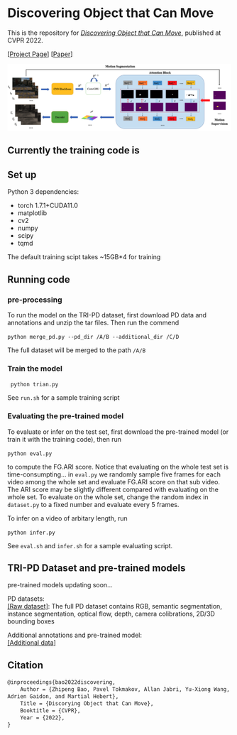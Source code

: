 
# Discovering Object that Can Move

This is the repository for [*Discovering Object that Can Move*](https://arxiv.org/abs/2203.10159), published at CVPR 2022.  


[[Project Page](https://zpbao.github.io/projects/CVPR22-Discovering/)]
[[Paper](https://zpbao.github.io/projects/CVPR22-Discovering/)]

<img src='./imgs/pipeline.png' />

## Currently the training code is 

## Set up

Python 3 dependencies:

* torch 1.7.1+CUDA11.0 
* matplotlib
* cv2
* numpy
* scipy
* tqmd

The default training scipt takes ~15GB*4 for training


## Running code
### pre-processing
To run the model on the TRI-PD dataset, first download PD data and annotations and unzip the tar files. Then run the commend

```python merge_pd.py --pd_dir /A/B --additional_dir /C/D``` 

The full dataset will be merged to the path ```/A/B```

### Train the model 

``` python trian.py``` 

See ```run.sh``` for a sample training script

### Evaluating the pre-trained model

To evaluate or infer on the test set, first download the pre-trained model (or train it with the training code), then run

```python eval.py``` 

to compute the FG.ARI score. Notice that evaluating on the whole test set is time-consumpting... in ```eval.py``` we randomly sample five frames for each video among the whole set and evaluate FG.ARI score on that sub video. The ARI score may be slightly different compared with evaluating on the whole set. To evaluate on the whole set, change the random index in ```dataset.py``` to a fixed number and evaluate every 5 frames. 

To  infer on a video of arbitary length, run

```python infer.py```

See ```eval.sh``` and ```infer.sh``` for a sample evaluating script.



## TRI-PD Dataset and pre-trained models
pre-trained models updating soon...

PD datasets:   
[[Raw dataset]](https://tri-ml-public.s3.amazonaws.com/datasets/tri-pd-flow/tri_pd_flow_00.tar): The full PD dataset contains RGB, semantic segmentation, instance segmentation, optical flow, depth, camera colibrations, 2D/3D bounding boxes

Additional annotations and pre-trained model:   
[[Additional data]](https://cmu.box.com/s/2cf718pyuh9jhg7davq23y79kdinq4aq)



## Citation

```
@inproceedings{bao2022discovering,
    Author = {Zhipeng Bao, Pavel Tokmakov, Allan Jabri, Yu-Xiong Wang, Adrien Gaidon, and Martial Hebert},
    Title = {Discorying Object that Can Move},
    Booktitle = {CVPR},
    Year = {2022},
}
```


